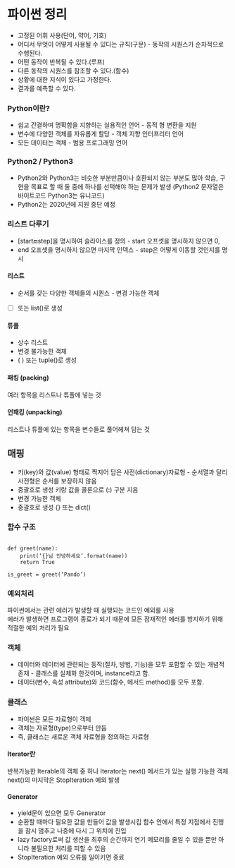 파이썬 정리
=========

- 고정된 어휘 사용(단어, 약어, 기호)
- 어디서 무엇이 어떻게 사용될 수 있다는 규칙(구문) - 동작의 시퀀스가 순차적으로 수행된다.
- 어떤 동작이 반복될 수 있다.(루프)
- 다른 동작의 시퀀스를 참조할 수 있다.(함수)
- 상황에 대한 지식이 있다고 가정한다.
- 결과를 예측할 수 있다.

### Python이란?
- 쉽고 간결하며 명확함을 지향하는 실용적인 언어  - 동적 형 변환을 지원 
- 변수에 다양한 객체를 자유롭게 할당  - 객체 지향 인터프리터 언어 
- 모든 데이터는 객체  - 범용 프로그래밍 언어

### Python2 / Python3
- Python2와 Python3는 비슷한 부분만큼이나 호환되지 않는 부분도 많아 학습, 구현을   목표로 할 때 둘 중에 하나를 선택해야 하는 문제가 발생 
(Python2 문자열은 바이트코드 Python3는 유니코드)
- Python2는 2020년에 지원 중단 예정 


### 리스트 다루기

- [start:end:step]을 명시하여 슬라이스를 정의  - start 오프셋을 명시하지 않으면 0,  
- end 오프셋을 명시하지 않으면 마지막 인덱스  - step은 어떻게 이동할 것인지를 명시

#### 리스트 
- 순서를 갖는 다양한 객체들의 시퀀스 - 변경 가능한 객체 
- [ ] 또는 list()로 생성

#### 튜플 
- 상수 리스트
- 변경 불가능한 객체 
- ( ) 또는 tuple()로 생성


#### 패킹 (packing)    
여러 항목을 리스트나 튜플에 넣는 것

#### 언패킹 (unpacking)   
리스트나 튜플에 있는 항목을 변수들로 풀어헤쳐 담는 것

## 매핑
- 키(key)와 값(value) 형태로 짝지어 담은 사전(dictionary)자료형  - 순서열과 달리 사전형은 순서를 보장하지 않음 
- 중괄호로 생성 키랑 값을 콜론으로 (:) 구분 지음 
- 변경 가능한 객체 
- 중괄호로 생성 {} 또는 dict()

### 함수 구조
<pre><code>
def greet(name):
	print(‘{}님 안녕하세요’.format(name))
	return True

is_greet = greet(‘Pando’)
</code></pre>
	
### 예외처리
파이썬에서는 관련 에러가 발생할 때 실행되는 코드인 예외를 사용  
에러가 발생하면 프로그램이 종료가 되기 때문에 모든 잠재적인 에러를 방지하기 위해   적절한 예외 처리가 필요

### **객체** 
- 데이터와 데이터에 관련되는 동작(절차, 방법, 기능)을 모두 포함할 수 있는 개념적 존재  - 클래스를 실체화 한것이며, instance라고 함. 
- 데이터(변수, 속성 attribute)와 코드(함수, 메서드 method)를 모두 포함.

### 클래스 
- 파이썬은 모든 자료형이 객체 
- 객체는 자료형(type)으로부터 만듬 
- 즉, 클래스는 새로운 객체 자료형을 정의하는 자료형

#### Iterator란
반복가능한 Iterable의 객체 중 하나 Iterator는 next() 메서드가 있는 실행 가능한 객체  next()의 마지막은 StopIteration 예외 발생

#### Generator
- yield문이 있으면 모두 Generator 
- 순환할 때마다 필요한 값을 만들어 값을 발생시킴
함수 안에서 특정 지점에서 진행을 잠시 멈추고 나중에 다시 그 위치에 진입
- lazy factory로써 값 생산을 최후의 순간까지 연기 
메모리를 줄일 수 있을 뿐만 아니라 불필요한 처리를 피할 수 있음  
- StopIteration 예외 오류를 일이키면 종료